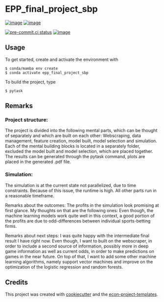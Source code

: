 # EPP_final_project_sbp

[![image](https://img.shields.io/github/actions/workflow/status/Fotfake1/epp_final_project_sbp/main.yml?branch=main)](https://github.com/Fotfake1/epp_final_project_sbp/actions?query=branch%3Amain)
[![image](https://codecov.io/gh/Fotfake1/epp_final_project_sbp/branch/main/graph/badge.svg)](https://codecov.io/gh/Fotfake1/epp_final_project_sbp)

[![pre-commit.ci status](https://results.pre-commit.ci/badge/github/Fotfake1/epp_final_project_sbp/main.svg)](https://results.pre-commit.ci/latest/github/Fotfake1/epp_final_project_sbp/main)
[![image](https://img.shields.io/badge/code%20style-black-000000.svg)](https://github.com/psf/black)

## Usage

To get started, create and activate the environment with

```console
$ conda/mamba env create
$ conda activate epp_final_project_sbp
```

To build the project, type

```console
$ pytask
```

## Remarks

### Project structure:

The project is divided into the following mental parts, which can be thought of
separately and which are built on each other: Webscraping, data management, feature
creation, model built, model selection and simulation. Each of the mental building
blocks is located in a separately folder, excluded the model built and model selection,
which are placed together. The results can be generated through the pytask command,
plots are placed in the generated .pdf file.

### Simulation:

The simulation is at the current state not parallelized, due to time constraints.
Because of this issue, the runtime is high. All other parts run in a reasonable
timeframe.

Remarks about the outcomes: The profits in the simulation look promising at first
glance. My thoughts on that are the following ones: Even though, the machine learning
models work quite well in this context, a good portion of the profits are due to
odd-differences between individual sports-betting firms.

Remarks about next steps: I was quite happy with the intermediate final result I have
right now. Even though, I want to built on the webscraper, in order to include a second
source of information, possibly more in deep game information as well as current odds,
in order to make predictions on games in the near future. On top of that, I want to add
some other machine learning algorithms, namely support vector machines and improve on
the optimization of the logistic regression and random forests.

## Credits

This project was created with [cookiecutter](https://github.com/audreyr/cookiecutter)
and the
[econ-project-templates](https://github.com/OpenSourceEconomics/econ-project-templates).
